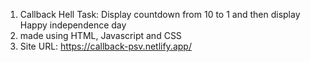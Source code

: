 1) Callback Hell Task: Display countdown from 10 to 1 and then display Happy independence day
2) made using HTML, Javascript and CSS
3) Site URL: https://callback-psv.netlify.app/